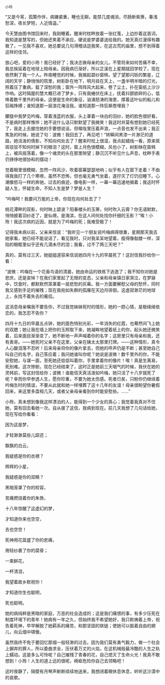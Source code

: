     小玲 

   “又是今宵，孤檠作伴，病嫌裘重，睡也无聊。能禁几度魂消，尽肠断紫箫，春浅愁深，夜长梦短，人近情遥。”

   今天慧由图书馆回来时，我刚睡着。醒来时枕畔放着一张红笺，上边抄着这首词，我知道是慧写的，但她还笑着不承应，硬说是梦婆婆送给我的。她天真烂漫得有趣极了，一见我不喜欢，她总要说几句滑稽话逗我笑，在这古荒的庙里，想不到得着这样的佳邻。

   放心吧，爱的小玲！我已经好了；我决志做母亲的女儿，不管将来如何苦痛不幸，我总挨延着在地球上陪母亲。因我病已渐好，所以芷溪在上星期就回学校了，现在依然剩了我一个人。昨夜睡觉的时候，我揭起碧纱窗帏，望了望那闪铄的繁星，辽阔的天宇；静悄悄的院里，树影卧在地下，明月挂在天上，一盏半明半暗的灯光，照着压了重病，载了深愁的我；窗外一阵阵风大起来，卷了尘土，扑在窗纸上沙沙作响。这时隔屋的慧大概已进了梦乡，只有我蜷伏在床上，抚着抖颤欲碎的心，低唤着数千里外的母亲。这便是生命的象征，汹涌怒涛的海里，撑着这叶似的船儿和狂飚挣搏；谁知道那一层浪花淹没我，谁知道那一阵狂飙卷埋我？

   朦胧中我梦见吟梅，穿着浅蓝的衣服，头上罩着一块白的羽纱，她的脸色很好看，不是病时那样憔悴；她不说什么话只默默望了我微笑！我这时并莫有想到她已经死了，我走上去握住她的手要想说话，但喉咙里压着声浪，一点音也发不出来；我正焦急的时候，她说了句：波微！我回去了，再见吧！“转瞬间黑漆一片渺茫的道路，她活泼的倩影，不知向何处去了？醒来时枕上很湿，我点起蜡烛一看，原来斑斑驳驳不知何时掉下的眼泪？这时，窗上月色很模糊，风也小了，树影映在窗帏上，被风摇荡着，像一个魂灵的头在那里隙望；静沉沉不听见什么声息，枕畔手表仍铮铮地很协和的摆动！

   觉着眼里很模糊，忽然一阵风沙，吹着窗幕瑟瑟地响；似乎有人在窗下走着！不由得我我打了几个寒噤，虽然不恐怖，但也毫无勇气坐着，遂拧灭了灯仍旧睡下。心潮像怒马一样的奔驰，过去的痕迹，像电影一样，一幕一幕迅速地揭着；我这时怀疑人生，怀疑生命，不知人生是梦？梦是人生？

   “吟梅呵！我要问万能的上帝，你现在向何处去了？

   桃花潭畔的双影，何时映上碧波？阳春楼头的玉箫，何时吹入云霄？你无语默默，悄悄披着羽纱走了，是仙境，是海滨，在这人间何处找你纤细的玉影？”唉！小玲！我这次病的近因，就是为了吟梅的死；我难受极了！

   记得我未病以前，父亲来信说：“我听见一个朋友说吟梅病得很重，星期那天我去她家看，她已经不能说话了，看见我时，只对我呆呆地望着，瘦得像骷髅一样，深陷的眼眶里似乎还有几滴未尽的泪；我看，过不了两三天吧？”

   真的，莫有过三天，她姐姐道容来信说她四月十九的早晨死了！这封信我抄给你一看：

   “波微：吟梅在一个花香鸟语的清晨，她由命运的铁练下逃逸了；我不知你对她是悲庆，还是哀悼？在我们家里起了无限的变态，父亲和母亲镇日家哭泣，在梦寐中，饮食时，都默默然笼罩着一层悲愁的灰幕。我一方面要解慰父母的愁怀，同时我又感到手足的摧残；现在我宛如失群的孤雁在天边月徘徊，这虚寂渺茫的地球上，永找不着失去的雁侣。

   这消息母亲嘱我不要告你，不过我觉妹妹死时的情形，她的一腔心情，是极绻绻依恋的，我怎忍不告你？

   四月十九日的早晨五点钟，她的面色特别光彩，一年消失的红霞，也蓦然间飞上她的双腮；她让我在墙上把你的玉照取下来，她凝眸地望着纸上的你，起头她还微笑着，后来面目渐渐变了，她不断地一声声喊着你的名字；这房里只有母亲和我，还有表哥。——她死时父亲不在这里，父亲在姨太太那里打牌。——这种情形，真令人心酸泪落不忍听！后来母亲将你的像片拿去，但她的呼声仍是不断；甚至她自己叫自己的名字，自己答应着；我问她谁叫你呢？她说是波微！数千里外的你，不能安慰她，与谋一面，至死她还低低叫着你，手里拿着你的像片！唉！真是生离易，死别难。这次惨剧，现在已经结束了，这时正是她前三天咽气的时候，我伏在她的灵帏前，写这封信给你；波微！谁能信天真活泼如吟梅，她只活了十八岁就死了呢？幸而你早参透人生，愿你珍重，不要为她太伤感。死者已矣，只盼你仍继续着吟梅生时的情谊，不要从此就和她一样埋葬了这十几年的友谊！母亲很盼望你暑假回来，来这里多盘桓几天，或者父亲母亲看到你时能安慰些。……”

   小玲，真未想到像我这样漂泊的人，能得到一个少女的真心；我觉着我真对不住她，莫有回去看她一次。自从接了这信，我病到现在。前几天我想了几句话给她，现在写给你看看：

   因为这是梦，

   才轻渺渺莫些儿踪还；

   飘飘的白云，

   我疑惑是你的衣襟？

   辉辉的小星，

   我疑惑是你的双睛？

   黑暗笼罩了你的皎容，

   苦痛燃烧着你的朱唇，

   十八年惊醒了这虚幻的梦，

   才知道你来也空空，

   去也空空！

   死神用花篮盛了你的悲痛，

   用轻纱裹了你的腐骨；

   一束鲜花，

   一杯清泪，

   我望着故乡默祝你！

   才知道你生也聪明，

   死也聪明。

   她的病纯粹是黑暗的家庭，万恶的社会造成的；这是我们痛恨的事，有多少压死在制度环境下的青年！她病有一年之久，但始终我不希望她好，我只默祷着上帝，祝告着死神，早早解脱了她羁系的痛苦，和那坚固的铁链；使她可以振着自由的翅儿，向云烟中啸傲。

   虽然我终不免于要回忆那烟一般轻渺的过去。因为我们莫有勇气毅力，做一个社会上摒弃的罪人，所以委曲求全，压伏着万丈的火焰，在这机械般最冷酷的人生之轨上蠕动。这是多么可怜呢？自己摧残了青春的花，自己熄灭了生命火光！我真不敢想到！小玲！人生的道上远的很呢，崎岖危险你自己去领略吧！

   这时夜静了，隔壁有月琴声断断续续地送来，我想闭着眼休息休息，听听这沙漠中的哀歌。

